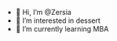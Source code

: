 - 👋 Hi, I’m @Zersia
- 👀 I’m interested in dessert
- 🌱 I’m currently learning MBA

<!---
Zersia/Zersia is a ✨ special ✨ repository because its `README.md` (this file) appears on your GitHub profile.
You can click the Preview link to take a look at your changes.
--->

